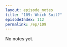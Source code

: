 ```yaml
---
layout: episode_notes
title: "109: Which Soil?"
episodeIndex: 112
permalink: /ep/109
---
```

No notes yet.
